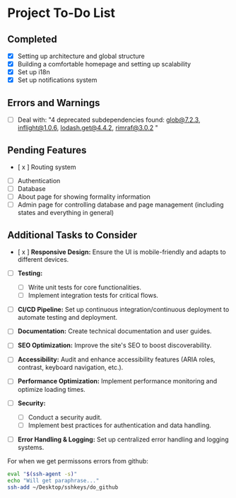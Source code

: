 # Project To-Do List

## Completed
- [x] Setting up architecture and global structure
- [x] Building a comfortable homepage and setting up scalability
- [x] Set up i18n
- [x] Set up notifications system

## Errors and Warnings

- [ ] Deal with: "4 deprecated subdependencies found: glob@7.2.3, inflight@1.0.6, lodash.get@4.4.2, rimraf@3.0.2
  "

## Pending Features
- [ x ] Routing system
- [ ] Authentication
- [ ] Database
- [ ] About page for showing formality information
- [ ] Admin page for controlling database and page management (including states and everything in general)

## Additional Tasks to Consider
- [ x ] **Responsive Design:** Ensure the UI is mobile-friendly and adapts to different devices.
- [ ] **Testing:**
    - [ ] Write unit tests for core functionalities.
    - [ ] Implement integration tests for critical flows.
- [ ] **CI/CD Pipeline:** Set up continuous integration/continuous deployment to automate testing and deployment.
- [ ] **Documentation:** Create technical documentation and user guides.
- [ ] **SEO Optimization:** Improve the site's SEO to boost discoverability.
- [ ] **Accessibility:** Audit and enhance accessibility features (ARIA roles, contrast, keyboard navigation, etc.).
- [ ] **Performance Optimization:** Implement performance monitoring and optimize loading times.
- [ ] **Security:**
    - [ ] Conduct a security audit.
    - [ ] Implement best practices for authentication and data handling.
- [ ] **Error Handling & Logging:** Set up centralized error handling and logging systems.


For when we get permissons errors from github:

```sh
eval "$(ssh-agent -s)"
echo "Will get paraphrase..."
ssh-add ~/Desktop/sshkeys/do_github
```